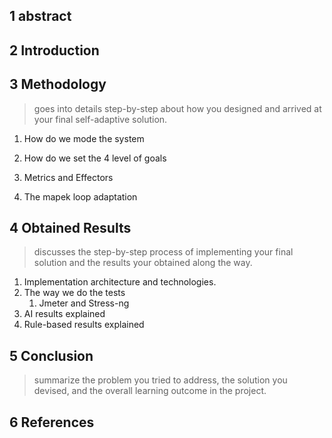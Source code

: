 ## 1 abstract

## 2 Introduction

## 3 Methodology

> goes into details step-by-step about how you designed and arrived at your final self-adaptive solution.

1. How do we mode the system

2. How do we set the 4 level of goals

3. Metrics and Effectors

4. The mapek loop adaptation

## 4 Obtained Results

> discusses the step-by-step process of implementing your final solution and the results your obtained along the way.

1. Implementation architecture and technologies.
2. The way we do the tests
   1. Jmeter and Stress-ng
3. AI results explained
4. Rule-based results explained

## 5 Conclusion

> summarize the problem you tried to address, the solution you devised, and the overall learning outcome in the project.

## 6 References
